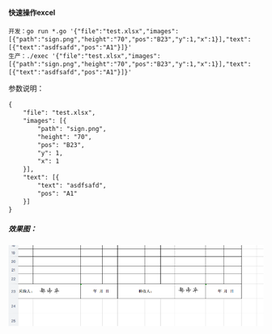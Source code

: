 #### 快速操作excel
    
    开发：go run *.go '{"file":"test.xlsx","images":[{"path":"sign.png","height":"70","pos":"B23","y":1,"x":1}],"text":[{"text":"asdfsafd","pos":"A1"}]}'
    生产：./exec '{"file":"test.xlsx","images":[{"path":"sign.png","height":"70","pos":"B23","y":1,"x":1}],"text":[{"text":"asdfsafd","pos":"A1"}]}'

参数说明：

    {
    	"file": "test.xlsx",
    	"images": [{
    		"path": "sign.png",
    		"height": "70",
    		"pos": "B23",
    		"y": 1,
    		"x": 1
    	}],
    	"text": [{
    		"text": "asdfsafd",
    		"pos": "A1"
    	}]
    }
    
##### 效果图：
![avatar](C976DEA8-5C5F-43E2-B544-87D4210559C9.png)